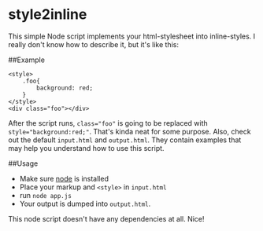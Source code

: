 # style2inline
This simple Node script implements your html-stylesheet into inline-styles. I really don't know how to describe it, but it's like this:

##Example
```
<style>
    .foo{
        background: red;
    }
</style>
<div class="foo"></div>
```

After the script runs, `class="foo"` is going to be replaced with `style="background:red;"`. That's kinda neat for some purpose.
Also, check out the default `input.html` and `output.html`. They contain examples that may help you understand how to use this script.

##Usage
- Make sure [node](https://nodejs.org/) is installed
- Place your markup and `<style>` in `input.html`
- run `node app.js`
- Your output is dumped into `output.html`.

This node script doesn't have any dependencies at all. Nice!
